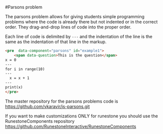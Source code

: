 #Parsons problem

The parsons problem allows for giving students simple programming problems where the code is already there but not indented or in the correct order.  They drag-and-drop lines of code into the proper order.

Each line of code is delimited by `---` and the indentation of the line is the same as the indentation of that line in the markup.

```html
<pre  data-component="parsons" id="example1">
    <span data-question>This is the question</span>
x = 0
---
for i in range(10)
---
  x = x + 1
---
print(x)
</pre>
```



The master repository for the parsons problems code is https://github.com/vkaravir/js-parsons.git

If you want to make customizations ONLY for runestone you should use the RunestoneComponents repository https://github.com/RunestoneInteractive/RunestoneComponents
